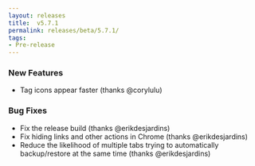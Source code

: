```yaml
---
layout: releases
title:  v5.7.1
permalink: releases/beta/5.7.1/
tags:
- Pre-release
---
```


### New Features

- Tag icons appear faster (thanks @corylulu)

### Bug Fixes

- Fix the release build (thanks @erikdesjardins)
- Fix hiding links and other actions in Chrome (thanks @erikdesjardins)
- Reduce the likelihood of multiple tabs trying to automatically backup/restore at the same time (thanks @erikdesjardins)
